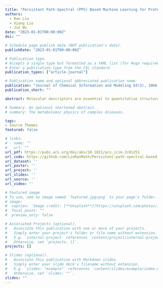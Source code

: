 ```yaml
---
title: "Persistent Path-Spectral (PPS) Based Machine Learning for Protein–Ligand Binding Affinity Prediction"
authors: 
  - Ran Liu
  - Xiang Liu
  - Jie Wu
date: "2023-01-01T00:00:00Z"
doi: ""

# Schedule page publish date (NOT publication's date).
publishDate: "2023-01-01T00:00:00Z"

# Publication type.
# Accepts a single type but formatted as a YAML list (for Hugo requirements).
# Enter a publication type from the CSL standard.
publication_types: ["article-journal"]

# Publication name and optional abbreviated publication name.
publication: "Journal of Chemical Information and Modeling 63(3), 1066-1075"
publication_short: ""

abstract: Molecular descriptors are essential to quantitative structure activity/property relationship (QSAR/QSPR) models and machine learning models. Here we propose persistent path-spectral (PPS), PPS-based molecular descriptors, and PPS-based machine learning model for the prediction of the protein−ligand binding affinity, for the first time. For the graph, simplicial complex, and hypergraph representation of molecular structures and interactions, the path-Laplacian can be constructed and the derived path-spectral naturally gives a quantitative description of molecules. Further, by introducing the filtration process of the representation, the persistent path-spectral can be derived, which gives a multiscale characterization of molecules. Molecular descriptors from the persistent path-spectral attributes then are combined with the machine learning model, in particular, the gradient boosting tree, to form our PPS-ML model. We test our model on three most commonly used data sets, i.e., PDBbind-v2007, PDBbind-v2013, and PDBbind-v2016, and our model can achieve competitive results.

# Summary. An optional shortened abstract.
# summary: The metabolomic physics of complex diseases.

tags:
- Source Themes
featured: false

# links:
# - name: ""
#   url: ""
url_pdf: https://pubs.acs.org/doi/abs/10.1021/acs.jcim.2c01251
url_code: https://github.com/LiuRanMath/Persistent-path-spectral-based-ML
url_dataset: ''
url_poster: ''
url_project: ''
url_slides: ''
url_source: ''
url_video: ''

# Featured image
# To use, add an image named `featured.jpg/png` to your page's folder. 
# image:
#  caption: 'Image credit: [**Unsplash**](https://unsplash.com/photos/jdD8gXaTZsc)'
#  focal_point: ""
#  preview_only: false

# Associated Projects (optional).
#   Associate this publication with one or more of your projects.
#   Simply enter your project's folder or file name without extension.
#   E.g. `internal-project` references `content/project/internal-project/index.md`.
#   Otherwise, set `projects: []`.
projects: []

# Slides (optional).
#   Associate this publication with Markdown slides.
#   Simply enter your slide deck's filename without extension.
#   E.g. `slides: "example"` references `content/slides/example/index.md`.
#   Otherwise, set `slides: ""`.
slides: ""
---
```

